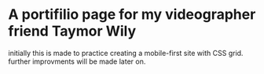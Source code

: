 # A portifilio page for my videographer friend Taymor Wily


initially this is made to practice creating a mobile-first site with CSS grid.
further improvments will be made later on.
